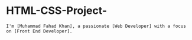 # HTML-CSS-Project-
    I'm [Muhammad Fahad Khan], a passionate [Web Developer] with a focus on [Front End Developer].
